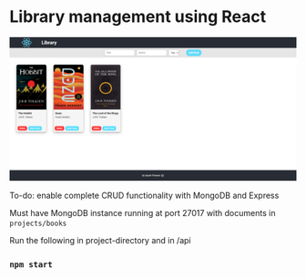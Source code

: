# Library management using React

![ss](screenshot.png)

To-do: enable complete CRUD functionality with MongoDB and Express

Must have MongoDB instance running at port 27017 with documents in `projects/books`

Run the following in project-directory and in /api

### `npm start`
